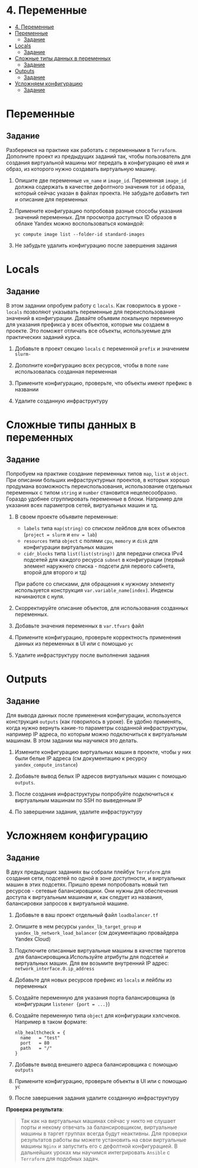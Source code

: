 # 4. Переменные

- [4. Переменные](#4-переменные)
- [Переменные](#переменные)
  - [Задание](#задание)
- [Locals](#locals)
  - [Задание](#задание-1)
- [Сложные типы данных в переменных](#сложные-типы-данных-в-переменных)
  - [Задание](#задание-2)
- [Outputs](#outputs)
  - [Задание](#задание-3)
- [Усложняем конфигурацию](#усложняем-конфигурацию)
  - [Задание](#задание-4)

Переменные
=======

Задание
-------

Разберемся на практике как работать с переменными в `Terraform`. Дополните проект из предыдущих заданий так, чтобы пользователь для создания виртуальной машины мог передать в конфигурацию её имя и образ, из которого нужно создавать виртуальную машину.

1. Опишите две переменные `vm_name` и `image_id`. Переменная `image_id` должна содержать в качестве дефолтного значения тот `id` образа, который сейчас указан в файлах проекта. Не забудьте добавить тип и описание для переменных

2. Примените конфигурацию попробовав разные способы указания значений переменных. Для просмотра доступных ID образов в облаке Yandex можно воспользоваться командой:

    ```
    yc compute image list --folder-id standard-images
    ```

3. Не забудьте удалить конфигурацию после завершения задания

Locals
=======

Задание
-------

В этом задании опробуем работу с `locals`. Как говорилось в уроке - `locals` позволяют указывать переменные для переиспользования значений в конфигурации. Давайте объявим локальную переменную для указания префикса у всех объектов, которые мы создаем в проекте. Это поможет отличать все объекты, используемые для практических заданий курса.

1. Добавьте в проект секцию `locals` с переменной `prefix` и значением `slurm-`

2. Дополните конфигурацию всех ресурсов, чтобы в поле `name` использовалась созданная переменная

3. Примените конфигурацию, проверьте, что объекты имеют префикс в названии

4. Удалите созданную инфраструктуру

Сложные типы данных в переменных
=======

Задание
-------

Попробуем на практике создание переменных типов `map`, `list` и `object`. При описании больших инфраструктурных проектов, в которых хорошо продумана возможность переиспользования, использование отдельных переменных с типом `string` и `number` становится нецелесообразно. Гораздо удобнее сгруппировать переменные в блоки. Например для указания всех параметров сетей, виртуальных машин и тд.

1. В своем проекте объявите переменные:

    - `labels` типа `map(string)` со списком лейблов для всех объектов (`project = slurm` и `env = lab`)
    - `resources` типа `object` с полями `cpu`, `memory` и `disk` для конфигурации виртуальных машин
    - `cidr_blocks` типа `list(list(string))` для передачи списка IPv4 подсетей для каждого ресурса `subnet` в конфигурации (первый элемент наружнего списка - подсети для первого сабнета, второй для второго и тд)

    При работе со списками, для обращения к нужному элементу используется конструкция `var.variable_name[index]`. Индексы начинаются с нуля.

2. Скорректируйте описание объектов, для использования созданных переменных.

3. Добавьте значения переменных в `var.tfvars` файл

4. Примените конфигурацию, проверьте корректность применения данных из переменных в UI или с помощью `yc`

5. Удалите инфраструктуру после выполнения задания

Outputs
=======

Задание
-------

Для вывода данных после применения конфигурации, используется конструкция `outputs` (как говорилось в уроке). Ее удобно применять, когда нужно вернуть какие-то параметры созданной инфраструктуры, например IP адреса, по которым можно подключиться к виртуальным машинам. В этом задании мы научимся это делать.

1. Измените конфигурацию виртуальных машин в проекте, чтобы у них были белые IP адреса (см документацию к ресурсу `yandex_compute_instance`)

2. Добавьте вывод белых IP адресов виртуальных машин с помощью `outputs`.

3. После создания инфраструктуры попробуйте подключиться к виртуальным машинам по SSH по выведенным IP

4. По завершении задания, удалите инфраструктуру

Усложняем конфигурацию
=======

Задание
-------

В двух предыдущих заданиях вы собрали плейбук  `Terraform` для создания сети, подсетей по одной в зоне доступности, и виртуальных машин в этих подсетях. Пришло время попробовать новый тип ресурсов - сетевые балансировщики. Они нужны для обеспечения доступа к виртуальным машинам и, как следует из названия, балансировки запросов к виртуальной машине.

1. Добавьте в ваш проект отдельный файл `loadbalancer.tf`

2. Опишите в нем ресурсы `yandex_lb_target_group` и `yandex_lb_network_load_balancer` (см документацию провайдера Yandex Cloud)

3. Подключите описанные виртуальные машины в качестве таргетов для балансировщика.Используйте атрибуты для подсетей и виртуальных машин. Для вм возьмите внутренний IP адрес: `network_interface.0.ip_address`

4. Добавьте для новых ресурсов префикс из `locals` и лейблы из переменных

5. Создайте переменную для указания порта балансировщика (в конфигурации `listener {port = ...}`)

6. Создайте переменную типа `object` для конфигурации хэлсчеков. Например в таком формате:

    ```
    nlb_healthcheck = {
      name   = "test"
      port   = 80
      path   = "/"
    }
    ```

7. Добавьте вывод внешнего адреса балансировщика с помощью `outputs`

8. Примените конфигурацию, проверьте объекты в UI или с помощью `yc`

9. После завершения задания удалите созданную инфраструктуру

**Проверка результата**:
> Так как на виртуальных машинах сейчас у никто не слушает порты и некому отвечать за балансировщиком, виртуальные машины в таргет группах всегда будут неактивны. Для проверки результатов работы вы можете установить на свои виртуальные машины `Nginx` и запустить его с дефолтной конфигурацией. В дальнейших уроках мы научимся интегрировать `Ansible` с `Terraform` для подобных задач.
